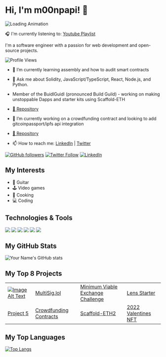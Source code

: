 
# Hi, I'm m00npapi! 👋

![Loading Animation](https://media.giphy.com/media/u2wg2uXJbHzkXkPphr/giphy.gif)

🎧 I'm currently listening to: [Youtube Playlist](https://youtube.com/playlist?list=PLh8qfW0UpoSw2jnkEjgz8J6AdM8-4ftYG)


I'm a software engineer with a passion for web development and open-source projects.

![Profile Views](https://visitor-badge.glitch.me/badge?page_id=mugrebot.mugrebot)

- 🌱 I’m currently learning assembly and how to audit smart contracts
- 💬 Ask me about Solidity, JavaScript/TypeScript, React, Node.js, and Python.

- Member of the BuidlGuidl (pronounced Build Guild) - working on making unstoppable Dapps and starter kits using Scaffold-ETH 
- [🔗 Repository](https://github.com/scaffold-eth/scaffold-eth-2)

- 🔭 I’m currently working on a crowdfunding contract and looking to add gitcoinpassport/ipfs api integration
- [🔗 Repository](https://github.com/viaprize/Viaprize_contracts)

- 📫 How to reach me: [LinkedIn](https://www.linkedin.com/in/msoche/) | [Twitter](https://twitter.com/m00npapi/)

[![GitHub followers](https://img.shields.io/github/followers/mugrebot?label=Follow&style=social)](https://github.com/mugrebot) 
[![Twitter Follow](https://img.shields.io/twitter/follow/m00npapi?label=Follow&style=social)](https://twitter.com/m00npapi) 
[![LinkedIn](https://img.shields.io/badge/LinkedIn-0077B5?style=flat-square&logo=linkedin&logoColor=white)](https://www.linkedin.com/in/msoche/)

## My Interests
- 🎸 Guitar
- 🕹️ Video games
- 🍳 Cooking
- 💻 Coding

## Technologies & Tools

![](https://img.shields.io/badge/Code-Solidity-informational?style=flat&logo=solidity&logoColor=white&color=2bbc8a)
![](https://img.shields.io/badge/Code-JavaScript-informational?style=flat&logo=javascript&logoColor=white&color=2bbc8a)
![](https://img.shields.io/badge/Code-TypeScript-informational?style=flat&logo=typescript&logoColor=white&color=2bbc8a)
![](https://img.shields.io/badge/Web-React-informational?style=flat&logo=react&logoColor=white&color=2bbc8a)
![](https://img.shields.io/badge/Code-Node.js-informational?style=flat&logo=node.js&logoColor=white&color=2bbc8a)
![](https://img.shields.io/badge/Code-Python-informational?style=flat&logo=python&logoColor=white&color=2bbc8a)

## My GitHub Stats

![Your Name's GitHub stats](https://github-readme-stats.vercel.app/api?username=mugrebot&show_icons=true&theme=radical)

## My Top 8 Projects

|       |       |       |       |
|-------|-------|-------|-------|
| [![Image Alt Text](https://pbs.twimg.com/profile_images/1237550450/mstom_400x400.jpg)](https://en.wikipedia.org/wiki/Tom_Anderson) | [MultiSig.lol](https://github.com/buidlguidl/multisig.lol) | [Minimum Viable Exchange Challenge](https://github.com/squirtleDevs/scaffold-eth.git) | [Lens Starter](https://github.com/mugrebot/scaffold-eth-lens-challenge) |
| [Project 5](https://github.com/mugrebot/project-5) | [Crowdfunding Contracts](https://github.com/viaprize/Viaprize_contracts) | [Scaffold-ETH2](https://github.com/scaffold-eth/scaffold-eth-2) | [2022 Valentines NFT](https://github.com/mugrebot/loveeth) |


## My Top Languages

[![Top Langs](https://github-readme-stats.vercel.app/api/top-langs/?username=mugrebot&layout=compact&theme=radical)](https://github.com/anuraghazra/github-readme-stats)

<!--
**mugrebot/mugrebot** is a ✨ _special_ ✨ repository because its `README.md` (this file) appears on your GitHub profile.

